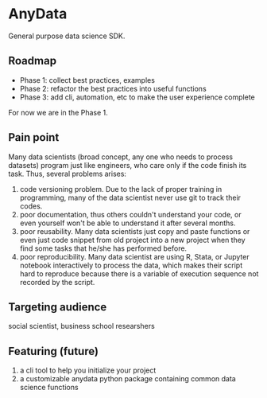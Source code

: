 # AnyData

General purpose data science SDK.

## Roadmap

- Phase 1: collect best practices, examples
- Phase 2: refactor the best practices into useful functions
- Phase 3: add cli, automation, etc to make the user experience complete

For now we are in the Phase 1.

## Pain point

Many data scientists (broad concept, any one who needs to process datasets) program just like engineers, who care only if the code finish its task. Thus, several problems arises:
1. code versioning problem. Due to the lack of proper training in programming, many of the data scientist never use git to track their codes.
2. poor documentation, thus others couldn't understand your code, or even yourself won't be able to understand it after several months.
3. poor reusability. Many data scientists just copy and paste functions or even just code snippet from old project into a new project when they find some tasks that he/she has performed before.
4. poor reproducibility. Many data scientist are using R, Stata, or Jupyter notebook interactively to process the data, which makes their script hard to reproduce because there is a variable of execution sequence not recorded by the script.

## Targeting audience

social scientist, business school researshers

## Featuring (future)

1. a cli tool to help you initialize your project
2. a customizable anydata python package containing common data science functions